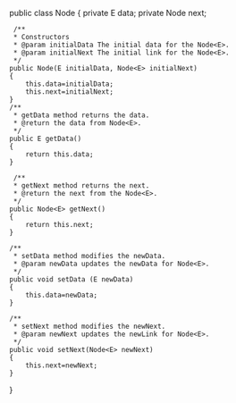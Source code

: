 public class Node<E> {
    private E data;
    private Node<E> next;
    
     /**
     * Constructors 
     * @param initialData The initial data for the Node<E>.
     * @param initialNext The initial link for the Node<E>.
     */
    public Node(E initialData, Node<E> initialNext)
    {
        this.data=initialData;
        this.next=initialNext;
    }
    /**
     * getData method returns the data.
     * @return the data from Node<E>.
     */
    public E getData()
    {
        return this.data;
    }
    
     /**
     * getNext method returns the next.
     * @return the next from the Node<E>.
     */
    public Node<E> getNext()
    {
        return this.next;
    }
    
    /**
     * setData method modifies the newData.
     * @param newData updates the newData for Node<E>.
     */
    public void setData (E newData)
    {
        this.data=newData;
    }
    
    /**
     * setNext method modifies the newNext.
     * @param newNext updates the newLink for Node<E>.
     */
    public void setNext(Node<E> newNext)
    {
        this.next=newNext;
    }

}
